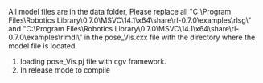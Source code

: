 All model files are in the data folder,
Please replace all
"C:\\Program Files\\Robotics Library\\0.7.0\\MSVC\\14.1\\x64\\share\\rl-0.7.0\\examples\\rlsg\\"
and
"C:\\Program Files\\Robotics Library\\0.7.0\\MSVC\\14.1\\x64\\share\\rl-0.7.0\\examples\\rlmdl\\"
in the pose_Vis.cxx file with the directory where the model file is located.

1. loading pose_Vis.pj file with cgv framework.
2. In release mode to compile